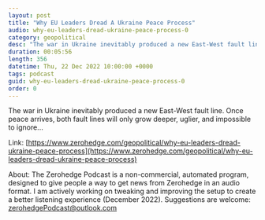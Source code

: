 ```yaml
---
layout: post
title: "Why EU Leaders Dread A Ukraine Peace Process"
audio: why-eu-leaders-dread-ukraine-peace-process-0
category: geopolitical
desc: "The war in Ukraine inevitably produced a new East-West fault line. Once peace arrives, both fault lines will only grow deeper, uglier, and impossible to ignore..."
duration: 00:05:56
length: 356
datetime: Thu, 22 Dec 2022 10:00:00 +0000
tags: podcast
guid: why-eu-leaders-dread-ukraine-peace-process-0
order: 0
---
```

The war in Ukraine inevitably produced a new East-West fault line. Once peace arrives, both fault lines will only grow deeper, uglier, and impossible to ignore...

Link: [https://www.zerohedge.com/geopolitical/why-eu-leaders-dread-ukraine-peace-process](https://www.zerohedge.com/geopolitical/why-eu-leaders-dread-ukraine-peace-process)

About: The Zerohedge Podcast is a non-commercial, automated program, designed to give people a way to get news from Zerohedge in an audio format.  I am actively working on tweaking and improving the setup to create a better listening experience (December 2022).  Suggestions are welcome: [zerohedgePodcast@outlook.com](mailto:zerohedgePodcast@outlook.com)